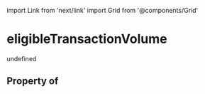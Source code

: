 import Link from 'next/link'
import Grid from '@components/Grid'

# eligibleTransactionVolume

undefined

## Property of



